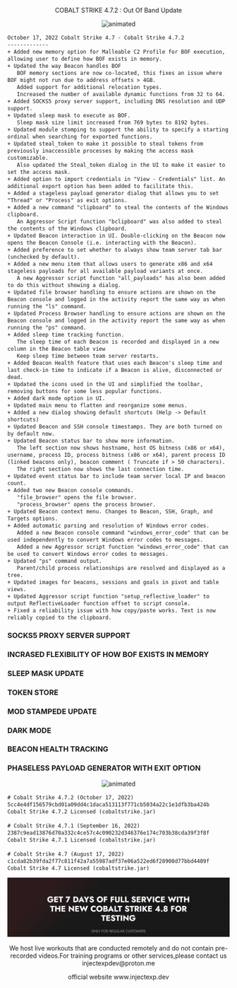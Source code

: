 <p align="center">
COBALT STRIKE 4.7.2 : Out Of Band Update
</p>

<p align="center">
  <img src="https://github.com/AnonymousServersForTeamsWithC2/COBALT-STRIKE-4.7.2/blob/main/img1.png" alt="animated" />
</p>

``` 
October 17, 2022 Cobalt Strike 4.7 - Cobalt Strike 4.7.2
-------------
+ Added new memory option for Malleable C2 Profile for BOF execution, allowing user to define how BOF exists in memory.
+ Updated the way Beacon handles BOF
   BOF memory sections are now co-located, this fixes an issue where BOF might not run due to address offsets > 4GB.
   Added support for additional relocation types.
   Increased the number of available dynamic functions from 32 to 64.
+ Added SOCKS5 proxy server support, including DNS resolution and UDP support.
+ Updated sleep mask to execute as BOF.
   Sleep mask size limit increased from 769 bytes to 8192 bytes.
+ Updated module stomping to support the ability to specify a starting ordinal when searching for exported functions.
+ Updated steal_token to make it possible to steal tokens from previously inaccessible processes by making the access mask customizable.
   Also updated the Steal_token dialog in the UI to make it easier to set the access mask.
+ Added option to import credentials in "View - Credentials" list. An additional export option has been added to facilitate this.
+ Added a stageless payload generator dialog that allows you to set "Thread" or "Process" as exit options.
+ Added a new command "clipboard" to steal the contents of the Windows clipboard.
   An Aggressor Script function "bclipboard" was also added to steal the contents of the Windows clipboard.
+ Updated Beacon interaction in UI. Double-clicking on the Beacon now opens the Beacon Console (i.e. interacting with the Beacon).
+ Added preference to set whether to always show team server tab bar (unchecked by default).
+ Added a new menu item that allows users to generate x86 and x64 stageless payloads for all available payload variants at once.
   A new Aggressor script function "all_payloads" has also been added to do this without showing a dialog.
+ Updated file browser handling to ensure actions are shown on the Beacon console and logged in the activity report the same way as when running the "ls" command.
+ Updated Process Browser handling to ensure actions are shown on the Beacon console and logged in the activity report the same way as when running the "ps" command.
+ Added sleep time tracking function.
   The sleep time of each Beacon is recorded and displayed in a new column in the Beacon table view
   Keep sleep time between team server restarts.
+ Added Beacon Health feature that uses each Beacon's sleep time and last check-in time to indicate if a Beacon is alive, disconnected or dead.
+ Updated the icons used in the UI and simplified the toolbar, removing buttons for some less popular functions.
+ Added dark mode option in UI.
+ Updated main menu to flatten and reorganize some menus.
+ Added a new dialog showing default shortcuts (Help -> Default shortcuts)
+ Updated Beacon and SSH console timestamps. They are both turned on by default now.
+ Updated Beacon status bar to show more information.
   The left section now shows hostname, host OS bitness (x86 or x64), username, process ID, process bitness (x86 or x64), parent process ID (linked beacons only), beacon comment ( Truncate if > 50 characters).
   The right section now shows the last connection time.
+ Updated event status bar to include team server local IP and beacon count.
+ Added two new Beacon console commands.
   "file_browser" opens the file browser.
   "process_browser" opens the process browser.
+ Updated Beacon context menu. Changes to Beacon, SSH, Graph, and Targets options.
+ Added automatic parsing and resolution of Windows error codes.
   Added a new Beacon console command "windows_error_code" that can be used independently to convert Windows error codes to messages.
   Added a new Aggressor script function "windows_error_code" that can be used to convert Windows error codes to messages.
+ Updated "ps" command output.
   Parent/child process relationships are resolved and displayed as a tree.
+ Updated images for beacons, sessions and goals in pivot and table views.
+ Updated Aggressor script function "setup_reflective_loader" to output ReflectiveLoader function offset to script console.
+ Fixed a reliability issue with how copy/paste works. Text is now reliably copied to the clipboard.
```

### SOCKS5 PROXY SERVER SUPPORT
### INCRASED FLEXIBILITY OF HOW BOF EXISTS IN MEMORY
### SLEEP MASK UPDATE
### TOKEN STORE
### MOD STAMPEDE UPDATE
### DARK MODE
### BEACON HEALTH TRACKING
### PHASELESS PAYLOAD GENERATOR WITH EXIT OPTION

<p align="center">
  <img src="https://github.com/AnonymousServersForTeamsWithC2/COBALT-STRIKE-4.7.2/blob/main/img2.png" alt="animated" />
</p>

```
# Cobalt Strike 4.7.2 (October 17, 2022)
5cc4e4df156579cbd01a09dd4c1daca513113f771cb5034a22c1e1dfb3ba424b	Cobalt Strike 4.7.2 Licensed (cobaltstrike.jar)

# Cobalt Strike 4.7.1 (September 16, 2022)
2387c9ead13876d70a332c4ce57c4c090232d346376e174c703b38cda39f3f8f	Cobalt Strike 4.7.1 Licensed (cobaltstrike.jar)

# Cobalt Strike 4.7 (August 17, 2022)
c1cda82b39fda2f77c811f42a7a55987adf37e06a522ed6f28900d77bbd4409f	Cobalt Strike 4.7 Licensed (cobaltstrike.jar) 
```

<p align="center">
  <img src="https://github.com/AnonymousServersForTeamsWithC2/.github/blob/main/profile/inject.png" alt="animated" />
</p>

<p align="center">
We host live workouts that are conducted remotely and do not contain pre-recorded videos.For training programs or other services,please contact us                                     injectexpdev@proton.me

<p align="center">
official website www.injectexp.dev
</p>
